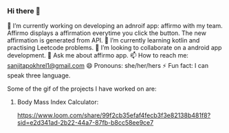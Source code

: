 ### Hi there 👋

🔭 I’m currently working on developing an adnroif app: affirmo with my team. Affirmo displays a affirmation everytime you click the button. The new affirmation is generated from API. 
🌱 I’m currently learning kotlin and practising Leetcode problems.
👯 I’m looking to collaborate on a android app development.
💬 Ask me about affirmo app.
📫 How to reach me: sanjitapokhrel1@gmail.com
😄 Pronouns: she/her/hers
⚡ Fun fact: I can speak three language.

Some of the gif of the projects I have worked on are: 

1. Body Mass Index Calculator:

   https://www.loom.com/share/99f2cb35efaf4fecb3f3e82138b481f8?sid=e2d341ad-2b22-44a7-87fb-b8cc58ee9ce7

